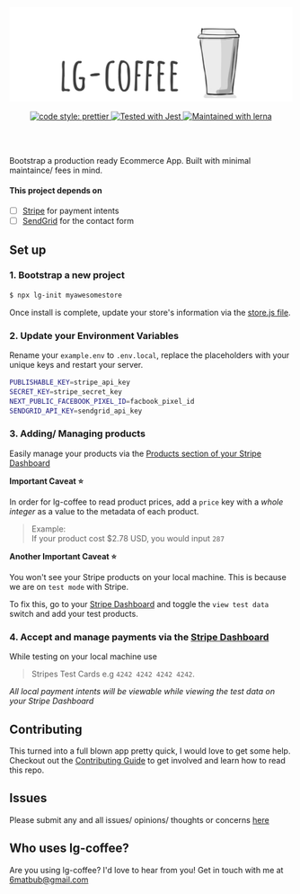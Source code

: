 <img src="/public/lg-coffee-logo.png" alt="lg-coffee" />

<p align="center">  
  <a href= "https://github.com/prettier/prettier">
    <img alt="code style: prettier" src="https://img.shields.io/badge/code_style-prettier-ff69b4.svg" />
  </a>
  
  <a href="https://github.com/facebook/jest">
    <img src="https://img.shields.io/badge/tested_with-jest-99424f.svg" alt="Tested with Jest" />
  </a>

  <a href="https://lerna.js.org/">
    <img src="https://img.shields.io/badge/maintained%20with-lerna-cc00ff.svg" alt="Maintained with lerna" />
  </a>

</p>

<br>
<br>

Bootstrap a production ready Ecommerce App. Built with minimal maintaince/ fees in mind. 

#### This project depends on

- [ ] [Stripe](https://stripe.com/docs/api) for payment intents
- [ ] [SendGrid](https://app.sendgrid.com/) for the contact form

## Set up

### 1. Bootstrap a new project

```bash
$ npx lg-init myawesomestore
```

Once install is complete, update your store's information via the [store.js file](https://github.com/hi-matbub/lg-coffee/blob/main/packages/lg-init/lib/templates/og/utils/store.js).

### 2. Update your Environment Variables

Rename your `example.env` to `.env.local`, replace the placeholders with your unique keys and restart your server.

```bash
PUBLISHABLE_KEY=stripe_api_key
SECRET_KEY=stripe_secret_key
NEXT_PUBLIC_FACEBOOK_PIXEL_ID=facbook_pixel_id
SENDGRID_API_KEY=sendgrid_api_key
```

### 3. Adding/ Managing products

Easily manage your products via the [Products section of your Stripe Dashboard](https://dashboard.stripe.com/products)

**Important Caveat :star:** 

In order for lg-coffee to read product prices, add a `price` key with a _whole integer_ as a value to the metadata of each product. 

> Example: </br>
> If your product cost $2.78 USD, you would input `287`

**Another Important Caveat :star:** 

You won't see your Stripe products on your local machine. This is because we are on `test mode` with Stripe. 

To fix this, go to your [Stripe Dashboard](https://dashboard.stripe.com/products) and toggle the `view test data` switch and add your test products. 

### 4. Accept and manage payments via the [Stripe Dashboard](https://dashboard.stripe.com)


While testing on your local machine use 
> Stripes Test Cards e.g `4242 4242 4242 4242`. 

_All local payment intents will be viewable while viewing the test data on your Stripe Dashboard_

## Contributing 

This turned into a full blown app pretty quick, I would love to get some help. Checkout out the [Contributing Guide](/CONTRIBUTING.md) to get involved and learn how to read this repo.

## Issues

Please submit any and all issues/ opinions/ thoughts or concerns [here](https://github.com/hi-matbub/lg-coffee/issues/new)

## Who uses lg-coffee? 

Are you using lg-coffee? I'd love to hear from you! Get in touch with me at <a href="mailto:6matbub@gmail.com">6matbub@gmail.com</a>


